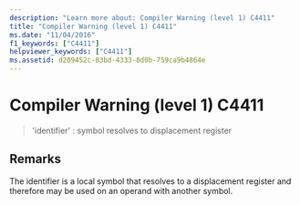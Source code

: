```yaml
---
description: "Learn more about: Compiler Warning (level 1) C4411"
title: "Compiler Warning (level 1) C4411"
ms.date: "11/04/2016"
f1_keywords: ["C4411"]
helpviewer_keywords: ["C4411"]
ms.assetid: d209452c-83bd-4333-8d0b-759ca9b4864e
---
```

# Compiler Warning (level 1) C4411

> 'identifier' : symbol resolves to displacement register

## Remarks

The identifier is a local symbol that resolves to a displacement register and therefore may be used on an operand with another symbol.
